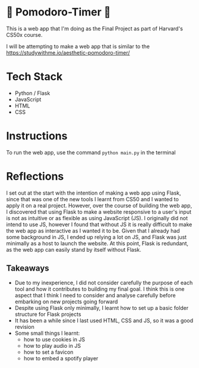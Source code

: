 <!-- @format -->

# 🍅 Pomodoro-Timer 🍅

This is a web app that I'm doing as the Final Project as part of Harvard's CS50x course.

I will be attempting to make a web app that is similar to the https://studywithme.io/aesthetic-pomodoro-timer/

# Tech Stack

-   Python / Flask
-   JavaScript
-   HTML
-   CSS

# Instructions

To run the web app, use the command `python main.py` in the terminal

# Reflections

I set out at the start with the intention of making a web app using Flask, since that was one of the new tools I learnt from CS50 and I wanted to apply it on a real project. However, over the course of building the web app, I discovered that using Flask to make a website responsive to a user's input is not as intuitive or as flexible as using JavaScript (JS). I originally did not intend to use JS, however I found that without JS it is really difficult to make the web app as interactive as I wanted it to be. Given that I already had some background in JS, I ended up relying a lot on JS, and Flask was just minimally as a host to launch the website. At this point, Flask is redundant, as the web app can easily stand by itself without Flask.

## Takeaways

-   Due to my inexperience, I did not consider carefully the purpose of each tool and how it contributes to building my final goal. I think this is one aspect that I think I need to consider and analyse carefully before embarking on new projects going forward
-   Despite using Flask only minimally, I learnt how to set up a basic folder structure for Flask projects
-   It has been a while since I last used HTML, CSS and JS, so it was a good revision
-   Some small things I learnt:
    -   how to use cookies in JS
    -   how to play audio in JS
    -   how to set a favicon
    -   how to embed a spotify player
